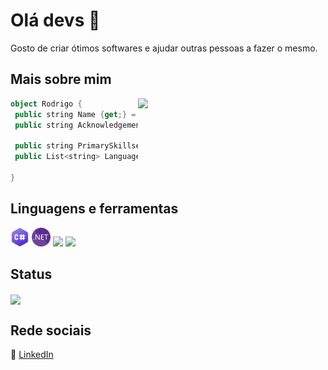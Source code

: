 # Olá devs 👋

Gosto de criar ótimos softwares e ajudar outras pessoas a fazer o mesmo.

## Mais sobre mim

<img align="right" width="300" src="https://i2.wp.com/allhtaccess.info/wp-content/uploads/2018/03/programming.gif?fit=1281%2C716&ssl=1" />

```kotlin
object Rodrigo {
 public string Name {get;} = "Rodrigo Brás Mecheri";
 public string Acknowledgements {get;} = "Back-end";

 public string PrimarySkillset {get;} = "C#/.NET";
 public List<string> LanguagesAndFrameworks {get;} = ["C#", ".NET","Rust", "Go"];

}
```

## Linguagens e ferramentas

<code><img height="30" src="https://raw.githubusercontent.com/github/explore/80688e429a7d4ef2fca1e82350fe8e3517d3494d/topics/csharp/csharp.png"></code>
<code><img height="30" src="https://raw.githubusercontent.com/github/explore/80688e429a7d4ef2fca1e82350fe8e3517d3494d/topics/dotnet/dotnet.png"></code>
<code><img height="30" src="http://rust-lang.org/logos/rust-logo-16x16.png"></code>
<code><img height="30" src="https://raw.githubusercontent.com/jmnote/z-icons/master/16x16/go.png"></code>

## Status

<a href="https://github.com/mexirica">
  <img align="center" src="https://github-readme-stats.vercel.app/api/top-langs/?username=mexirica&hide_progress=true&theme=dracula&hide=css,smalltalk,html,jupyter%20notebook,scss" />
</a>

[linkedin]: https://www.linkedin.com/in/rodrigo-mecheri/

<br>

## Rede sociais

👔 [LinkedIn][linkedin]
